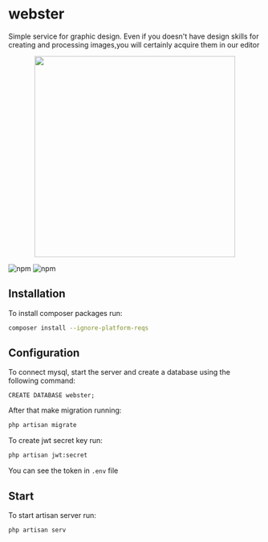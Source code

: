 # webster

Simple service for graphic design. Even if you doesn't have design skills for creating and processing images,you will certainly acquire them in our editor

<p align="center"><a href="https://laravel.com" target="_blank"><img src="https://raw.githubusercontent.com/laravel/art/master/logo-lockup/5%20SVG/2%20CMYK/1%20Full%20Color/laravel-logolockup-cmyk-red.svg" width="400"></a></p>

![npm](https://img.shields.io/badge/php-^7.3|^8.0-blue)
![npm](https://img.shields.io/badge/laravel-^8.75-red)

## Installation

To install composer packages run:
  ```sh
  composer install --ignore-platform-reqs
   ```
## Configuration


To connect mysql, start the server and create a database using the following command:

  ```mysql
  CREATE DATABASE webster;
  ```   

After that make migration running:
  ```sh
php artisan migrate
   ```



To create jwt secret key run:
```sh
php artisan jwt:secret
 ```
 You can see the token in `.env` file


## Start

To start artisan server run:
```sh
php artisan serv
 ```
